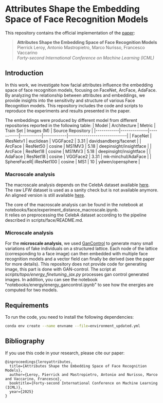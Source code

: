 # Attributes Shape the Embedding Space of Face Recognition Models

This repository contains the official implementation of the [paper](https://openreview.net/forum?id=VY74pP1w93):

> **Attributes Shape the Embedding Space of Face Recognition Models**  
> Pierrick Leroy, Antonio Mastropietro, Marco Nurisso, Francesco Vaccarino  
> *Forty-second International Conference on Machine Learning (ICML)*

## Introduction

In this work, we investigate how facial attributes influence the embedding space of face recognition models, focusing on FaceNet, ArcFace, AdaFace. 
By analyzing the relationship between attributes and embeddings, we provide insights into the sensitivity and structure of various Face Recognition models. 
This repository includes the code and scripts to reproduce the experiments and results presented in the paper.

The embeddings were produced by different model from different repositories reported in the following table:
| Model      | Architecture | Metric    | Train Set | Images (M) | Source Repository            |
|------------|--------------|-----------|-----------|------------|------------------------------|
| FaceNet    | iResNetv1    | euclidean | VGGFace2  | 3.31       | davidsandberg/facenet        |
| ArcFace    | ResNet50     | cosine    | MS1MV3    | 5.18       | deepinsight/insightface      |
| ArcFace    | ResNet18     | cosine    | MS1MV3    | 5.18       | deepinsight/insightface      |
| AdaFace    | ResNet18     | cosine    | VGGFace2  | 3.31       | mk-minchul/AdaFace           |
| SphereFaceR| iResNet100   | cosine    | MS1       | 10         | ydwen/opensphere             |


### Macroscale analysis

The macroscale analysis depends on the CelebA dataset available [here](https://mmlab.ie.cuhk.edu.hk/projects/CelebA.html).
The raw LFW dataset is used as a sanity check but is not available anymore. An aligned version is still available [here](https://www.kaggle.com/datasets/jessicali9530/lfw-dataset).

The core of the macroscale analysis can be found in the notebook at notebooks/face/experiment_distance_macroscale.ipynb.\
It relies on preprocessing the CelebA dataset according to the pipeline described in scripts/face/README.md.

### Microscale analysis

For the **microscale analysis**, we used [GanControl](https://arxiv.org/abs/2101.02477) to generate many small variations of fake individuals on a structured lattice.
Each node of the lattice (corresponding to a face image) can then embedded with multiple face recognition models and a vector field can finally be derived (see the paper for more details).
This repository does not provide code for generating image, this part is done with GAN-control.
The script at *scripts/topo/energy_finetuning_jax.py* processes gan control generated images. 
In addition, you can see the notebook "notebooks/energy/energy_gancontrol.ipynb" to see how the energies are computed for two models.


## Requirements
To run the code, you need to install the following dependencies:

```bash
conda env create --name envname --file=environment_updated.yml
```

## Bibliography
If you use this code in your research, please cite our paper:

```
@inproceedings{leroyattributes,
  title={Attributes Shape the Embedding Space of Face Recognition Models},
  author={Leroy, Pierrick and Mastropietro, Antonio and Nurisso, Marco and Vaccarino, Francesco},
  booktitle={Forty-second International Conference on Machine Learning (ICML)},
  year={2025}
}
```
